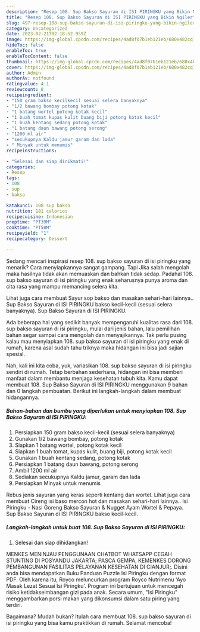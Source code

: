```yaml
---
description: "Resep 108. Sup Bakso Sayuran di ISI PIRINGKU yang Bikin Ngiler"
title: "Resep 108. Sup Bakso Sayuran di ISI PIRINGKU yang Bikin Ngiler"
slug: 497-resep-108-sup-bakso-sayuran-di-isi-piringku-yang-bikin-ngiler
category: Uncategorized
date: 2023-02-21T02:18:52.959Z
image: https://img-global.cpcdn.com/recipes/4ad8f07b1eb121eb/680x482cq70/108-sup-bakso-sayuran-di-isi-piringku-foto-resep-utama.jpg
hideToc: false
enableToc: true
enableTocContent: false
thumbnail: https://img-global.cpcdn.com/recipes/4ad8f07b1eb121eb/680x482cq70/108-sup-bakso-sayuran-di-isi-piringku-foto-resep-utama.jpg
cover: https://img-global.cpcdn.com/recipes/4ad8f07b1eb121eb/680x482cq70/108-sup-bakso-sayuran-di-isi-piringku-foto-resep-utama.jpg
author: Admin
authorAv: notfound
ratingvalue: 4.1
reviewcount: 8
recipeingredient:
- "150 gram bakso kecilkecil sesuai selera banyaknya"
- "1/2 bawang bombay potong kotak"
- "1 batang wortel potong kotak kecil"
- "1 buah tomat kupas kulit buang biji potong kotak kecil"
- "1 buah kentang sedang potong kotak"
- "1 batang daun bawang potong serong"
- "1200 ml air"
- "secukupnya Kaldu jamur garam dan lada"
- " Minyak untuk menumis"
recipeinstructions:

- "Selesai dan siap dinikmati!"
categories:
- Resep
tags:
- 108
- sup
- bakso

katakunci: 108 sup bakso 
nutrition: 181 calories
recipecuisine: Indonesian
preptime: "PT39M"
cooktime: "PT50M"
recipeyield: "1"
recipecategory: Dessert

---
```



Sedang mencari inspirasi resep 108. sup bakso sayuran di isi piringku yang menarik? Cara menyiapkannya sangat gampang. Tapi Jika salah mengolah maka hasilnya tidak akan memuaskan dan bahkan tidak sedap. Padahal 108. sup bakso sayuran di isi piringku yang enak seharusnya punya aroma dan cita rasa yang mampu memancing selera kita.


Lihat juga cara membuat Sayur sop bakso dan masakan sehari-hari lainnya.. Sup Bakso Sayuran di ISI PIRINGKU bakso kecil-kecil (sesuai selera banyaknya). Sup Bakso Sayuran di ISI PIRINGKU.

Ada beberapa hal yang sedikit banyak mempengaruhi kualitas rasa dari 108. sup bakso sayuran di isi piringku, mulai dari jenis bahan, lalu pemilihan bahan segar sampai cara mengolah dan menyajikannya. Tak perlu pusing kalau mau menyiapkan 108. sup bakso sayuran di isi piringku yang enak di rumah, karena asal sudah tahu triknya maka hidangan ini bisa jadi sajian spesial.


Nah, kali ini kita coba, yuk, variasikan 108. sup bakso sayuran di isi piringku sendiri di rumah. Tetap berbahan sederhana, hidangan ini bisa memberi manfaat dalam membantu menjaga kesehatan tubuh kita. Kamu dapat membuat 108. Sup Bakso Sayuran di ISI PIRINGKU menggunakan 9 bahan dan 0 langkah pembuatan. Berikut ini langkah-langkah dalam membuat hidangannya.

<!--inarticleads1-->

##### Bahan-bahan dan bumbu yang diperlukan untuk menyiapkan 108. Sup Bakso Sayuran di ISI PIRINGKU:

1. Persiapkan 150 gram bakso kecil-kecil (sesuai selera banyaknya)
1. Gunakan 1/2 bawang bombay, potong kotak
1. Siapkan 1 batang wortel, potong kotak kecil
1. Siapkan 1 buah tomat, kupas kulit, buang biji, potong kotak kecil
1. Gunakan 1 buah kentang sedang, potong kotak
1. Persiapkan 1 batang daun bawang, potong serong
1. Ambil 1200 ml air
1. Sediakan secukupnya Kaldu jamur, garam dan lada
1. Persiapkan  Minyak untuk menumis


Rebus jenis sayuran yang keras seperti kentang dan wortel. Lihat juga cara membuat Cireng isi baso mercon hot dan masakan sehari-hari lainnya.. Isi Piringku - Nasi Goreng Bakso Sayuran &amp; Nugget Ayam Wortel &amp; Pepaya. Sup Bakso Sayuran di ISI PIRINGKU bakso kecil-kecil. 

<!--inarticleads2-->

##### Langkah-langkah untuk buat 108. Sup Bakso Sayuran di ISI PIRINGKU:


1. Selesai dan siap dihidangkan!

MENKES MENINJAU PENGGUNAAN CHATBOT WHATSAPP CEGAH STUNTING DI POSYANDU JAKARTA; PASCA GEMPA, KEMENKES DORONG PEMBANGUNAN FASILITAS PELAYANAN KESEHATAN DI CIANJUR;. Disini anda bisa mendapatkan Buku Panduan Puzzle Isi Piringku dengan format PDF. Oleh karena itu, Royco meluncurkan program Royco Nutrimenu &#39;Ayo Masak Lezat Sesuai Isi Piringku&#39;. Program ini bertujuan untuk mencegah risiko ketidakseimbangan gizi pada anak. Secara umum, &#34;Isi Piringku&#34; menggambarkan porsi makan yang dikonsumsi dalam satu piring yang terdiri. 

Bagaimana? Mudah bukan? Itulah cara membuat 108. sup bakso sayuran di isi piringku yang bisa kamu praktikkan di rumah. Selamat mencoba!
